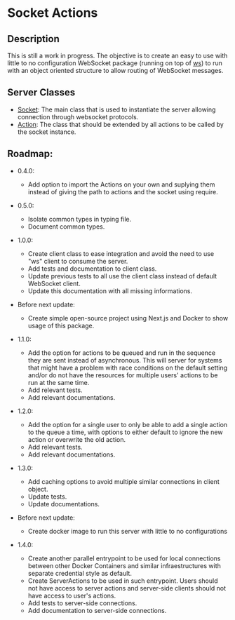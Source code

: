 # Socket Actions

## Description

This is still a work in progress. The objective is to create an easy to use with little to no configuration WebSocket package (running on top of [ws](https://www.npmjs.com/package/ws)) to run with an object oriented structure to allow routing of WebSocket messages.

## Server Classes

- [Socket](/docs/server/socket.md): The main class that is used to instantiate the server allowing connection through websocket protocols.
- [Action](/docs/server/action.md): The class that should be extended by all actions to be called by the socket instance.

## Roadmap:

- 0.4.0:

  - Add option to import the Actions on your own and suplying them instead of giving the path to actions and the socket using require.

- 0.5.0:

  - Isolate common types in typing file.
  - Document common types.

- 1.0.0:

  - Create client class to ease integration and avoid the need to use "ws" client to consume the server.
  - Add tests and documentation to client class.
  - Update previous tests to all use the client class instead of default WebSocket client.
  - Update this documentation with all missing informations.

- Before next update:

  - Create simple open-source project using Next.js and Docker to show usage of this package.

- 1.1.0:

  - Add the option for actions to be queued and run in the sequence they are sent instead of asynchronous. This will server for systems that might have a problem with race conditions on the default setting and/or do not have the resources for multiple users' actions to be run at the same time.
  - Add relevant tests.
  - Add relevant documentations.

- 1.2.0:

  - Add the option for a single user to only be able to add a single action to the queue a time, with options to either default to ignore the new action or overwrite the old action.
  - Add relevant tests.
  - Add relevant documentations.

- 1.3.0:

  - Add caching options to avoid multiple similar connections in client object.
  - Update tests.
  - Update documentations.

- Before next update:

  - Create docker image to run this server with little to no configurations

- 1.4.0:
  - Create another parallel entrypoint to be used for local connections between other Docker Containers and similar infraestructures with separate credential style as default.
  - Create ServerActions to be used in such entrypoint. Users should not have access to server actions and server-side clients should not have access to user's actions.
  - Add tests to server-side connections.
  - Add documentation to server-side connections.
